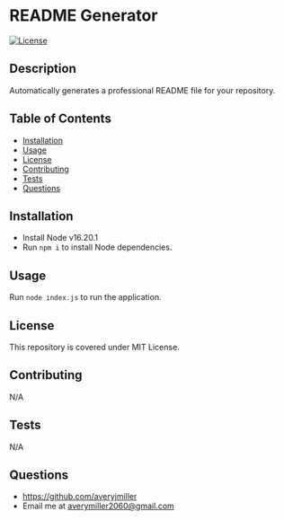 # README Generator
[![License](https://img.shields.io/badge/License-MIT-yellow.svg)](https://opensource.org/licenses/MIT)
## Description
Automatically generates a professional README file for your repository.
## Table of Contents
- [Installation](#installation)
- [Usage](#usage)
- [License](#license)
- [Contributing](#contributing)
- [Tests](#tests)
- [Questions](#questions)
## Installation
- Install Node v16.20.1
- Run `npm i` to install Node dependencies.
## Usage
Run `node index.js` to run the application.
## License
This repository is covered under MIT License.
## Contributing
N/A
## Tests
N/A
## Questions
- https://github.com/averyjmiller
- Email me at averymiller2060@gmail.com
